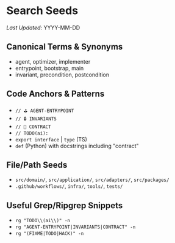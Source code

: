 # Search Seeds

_Last Updated:_ YYYY-MM-DD

## Canonical Terms & Synonyms

- agent, optimizer, implementer
- entrypoint, bootstrap, main
- invariant, precondition, postcondition

## Code Anchors & Patterns

- `// ⛳ AGENT-ENTRYPOINT`
- `// 🔒 INVARIANTS`
- `// 🧪 CONTRACT`
- `// TODO(ai):`
- `export interface` | `type` (TS)
- `def` (Python) with docstrings including "contract"

## File/Path Seeds

- `src/domain/`, `src/application/`, `src/adapters/`, `src/packages/`
- `.github/workflows/`, `infra/`, `tools/`, `tests/`

## Useful Grep/Ripgrep Snippets

- `rg "TODO\\(ai\\)" -n`
- `rg "AGENT-ENTRYPOINT|INVARIANTS|CONTRACT" -n`
- `rg "(FIXME|TODO|HACK)" -n`